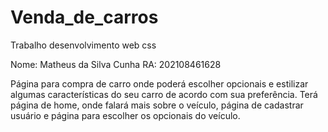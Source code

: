 # Venda_de_carros
Trabalho desenvolvimento web css

Nome: Matheus da Silva Cunha   RA: 202108461628

Página para compra de carro onde poderá escolher opcionais e estilizar algumas características do seu carro de acordo com sua preferência.
Terá página de home, onde falará mais sobre o veículo, página de cadastrar usuário e página para escolher os opcionais do veículo.